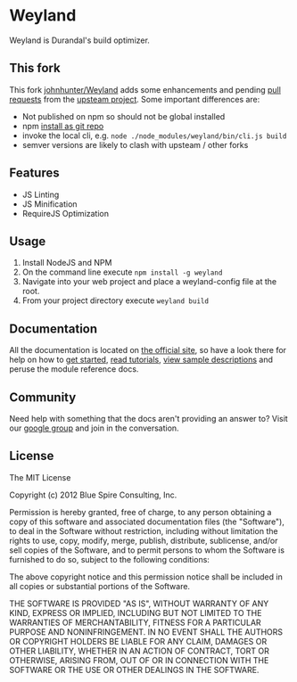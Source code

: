 # Weyland

Weyland is Durandal's build optimizer.

## This fork

This fork [johnhunter/Weyland](https://github.com/johnhunter/Weyland) adds some enhancements and pending [pull requests](https://github.com/BlueSpire/Weyland/pulls) from the [upsteam project](https://github.com/BlueSpire/Weyland). Some important differences are:

- Not published on npm so should not be global installed
 - npm [install as git repo](https://npmjs.org/doc/install.html)
 - invoke the local cli, e.g. `node ./node_modules/weyland/bin/cli.js build`
- semver versions are likely to clash with upsteam / other forks

## Features

* JS Linting
* JS Minification
* RequireJS Optimization

## Usage

1. Install NodeJS and NPM
2. On the command line execute `npm install -g weyland`
3. Navigate into your web project and place a weyland-config file at the root.
4. From your project directory execute `weyland build`

## Documentation

All the documentation is located on [the official site](http://durandaljs.com/), so have a look there for help on how to [get started](http://durandaljs.com/pages/get-started/), [read tutorials](http://durandaljs.com/pages/docs/), [view sample descriptions](http://durandaljs.com/documentation/Understanding-the-Samples/) and peruse the module reference docs.

## Community

Need help with something that the docs aren't providing an answer to? 
Visit our [google group](https://groups.google.com/forum/?fromgroups#!forum/durandaljs) and join in the conversation.

## License

The MIT License

Copyright (c) 2012 Blue Spire Consulting, Inc.

Permission is hereby granted, free of charge, to any person obtaining a copy
of this software and associated documentation files (the "Software"), to deal
in the Software without restriction, including without limitation the rights
to use, copy, modify, merge, publish, distribute, sublicense, and/or sell
copies of the Software, and to permit persons to whom the Software is
furnished to do so, subject to the following conditions:

The above copyright notice and this permission notice shall be included in
all copies or substantial portions of the Software.

THE SOFTWARE IS PROVIDED "AS IS", WITHOUT WARRANTY OF ANY KIND, EXPRESS OR
IMPLIED, INCLUDING BUT NOT LIMITED TO THE WARRANTIES OF MERCHANTABILITY,
FITNESS FOR A PARTICULAR PURPOSE AND NONINFRINGEMENT. IN NO EVENT SHALL THE
AUTHORS OR COPYRIGHT HOLDERS BE LIABLE FOR ANY CLAIM, DAMAGES OR OTHER
LIABILITY, WHETHER IN AN ACTION OF CONTRACT, TORT OR OTHERWISE, ARISING FROM,
OUT OF OR IN CONNECTION WITH THE SOFTWARE OR THE USE OR OTHER DEALINGS IN
THE SOFTWARE.
